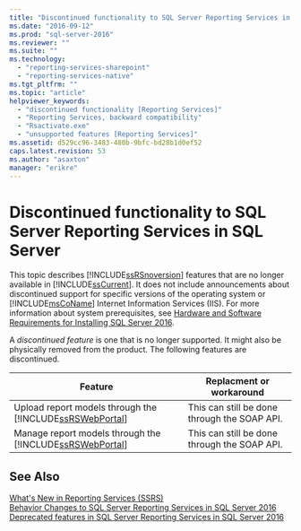 ```yaml
---
title: "Discontinued functionality to SQL Server Reporting Services in SQL Server 2016 | Microsoft Docs"
ms.date: "2016-09-12"
ms.prod: "sql-server-2016"
ms.reviewer: ""
ms.suite: ""
ms.technology: 
  - "reporting-services-sharepoint"
  - "reporting-services-native"
ms.tgt_pltfrm: ""
ms.topic: "article"
helpviewer_keywords: 
  - "discontinued functionality [Reporting Services]"
  - "Reporting Services, backward compatibility"
  - "Rsactivate.exe"
  - "unsupported features [Reporting Services]"
ms.assetid: d529cc96-3483-480b-9bfc-bd28b1d0ef52
caps.latest.revision: 53
ms.author: "asaxton"
manager: "erikre"
---
```

# Discontinued functionality to SQL Server Reporting Services in SQL Server 
  This topic describes [!INCLUDE[ssRSnoversion](../a9notintoc/includes/ssrsnoversion-md.md)] features that are no longer available in [!INCLUDE[ssCurrent](../a9notintoc/includes/sscurrent-md.md)]. It does not include announcements about discontinued support for specific versions of the operating system or [!INCLUDE[msCoName](../a9notintoc/includes/msconame-md.md)] Internet Information Services (IIS). For more information about system prerequisites, see [Hardware and Software Requirements for Installing SQL Server 2016](../sql-server/install/hardware-and-software-requirements-for-installing-sql-server.md).  
  
A *discontinued feature* is one that is no longer supported. It might also be physically removed from the product. The following features are discontinued.  
  
|Feature|Replacment or workaround|
|-|-|
|Upload report models through the [!INCLUDE[ssRSWebPortal](../reporting-services/includes/ssrswebportal.md)]|This can still be done through the SOAP API.|  
|Manage report models through the [!INCLUDE[ssRSWebPortal](../reporting-services/includes/ssrswebportal.md)]|This can still be done through the SOAP API.|  
  
## See Also  
 [What's New in Reporting Services &#40;SSRS&#41;](../Topic/What's%20New%20in%20Reporting%20Services%20\(SSRS\).md)   
 [Behavior Changes to SQL Server Reporting Services  in SQL Server 2016](../Topic/Behavior%20Changes%20to%20SQL%20Server%20Reporting%20Services%20%20in%20SQL%20Server%202016.md)   
 [Deprecated features in SQL Server Reporting Services in SQL Server 2016](http://msdn.microsoft.com/en-us/3876c01e-f81d-4cce-9104-5106a8c369e6)  
  
  
